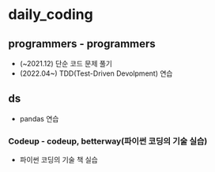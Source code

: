 # daily_coding

## programmers - programmers
- (~2021.12) 단순 코드 문제 풀기
- (2022.04~) TDD(Test-Driven Devolpment) 연습

## ds
- pandas 연습

### Codeup - codeup, betterway(파이썬 코딩의 기술 실습)
- 파이썬 코딩의 기술 책 실습